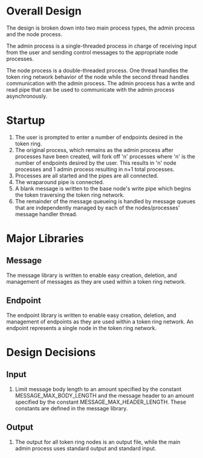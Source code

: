 # Overall Design

The design is broken down into two main process types, the admin process and the node process.

The admin process is a single-threaded process in charge of receiving input from the user and sending control messages to the appropriate node processes.

The node process is a double-threaded process. One thread handles the token ring network behavior of the node while the second thread handles communication with the admin process. The admin process has a write and read pipe that can be used to communicate with the admin process asynchronously.

# Startup

1. The user is prompted to enter a number of endpoints desired in the token ring.
1. The original process, which remains as the admin process after processes have been created, will fork off 'n' processes where 'n' is the number of endpoints desired by the user. This results in 'n' node processes and 1 admin process resulting in n+1 total processes.
1. Processes are all started and the pipes are all connected.
1. The wraparound pipe is connected.
1. A blank message is written to the base node's write pipe which begins the token traversing the token ring network.
1. The remainder of the message queueing is handled by message queues that are independently managed by each of the nodes/processes' message handler thread.

# Major Libraries

## Message

The message library is written to enable easy creation, deletion, and management of messages as they are used within a token ring network.

## Endpoint

The endpoint library is written to enable easy creation, deletion, and management of endpoints as they are used within a token ring network. An endpoint represents a single node in the token ring network.

# Design Decisions

## Input

1. Limit message body length to an amount specified by the constant MESSAGE_MAX_BODY_LENGTH and the message header to an amount specified by the constant MESSAGE_MAX_HEADER_LENGTH. These constants are defined in the message library.

## Output

1. The output for all token ring nodes is an output file, while the main admin process uses standard output and standard input.
